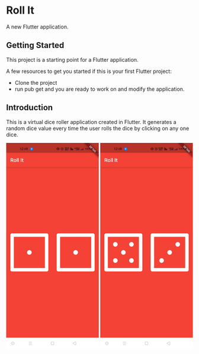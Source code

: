 # Roll It

A new Flutter application.

## Getting Started

This project is a starting point for a Flutter application.

A few resources to get you started if this is your first Flutter project:

- Clone the project
- run pub get and you are ready to work on and modify the application.

## Introduction

This is a virtual dice roller application created in Flutter. 
It generates a random dice value every time the user rolls the dice by clicking on any one dice.

<img src="/readme_images/main_1.jpg" width="250"> <img src="/readme_images/main_2.jpg" width="250">
